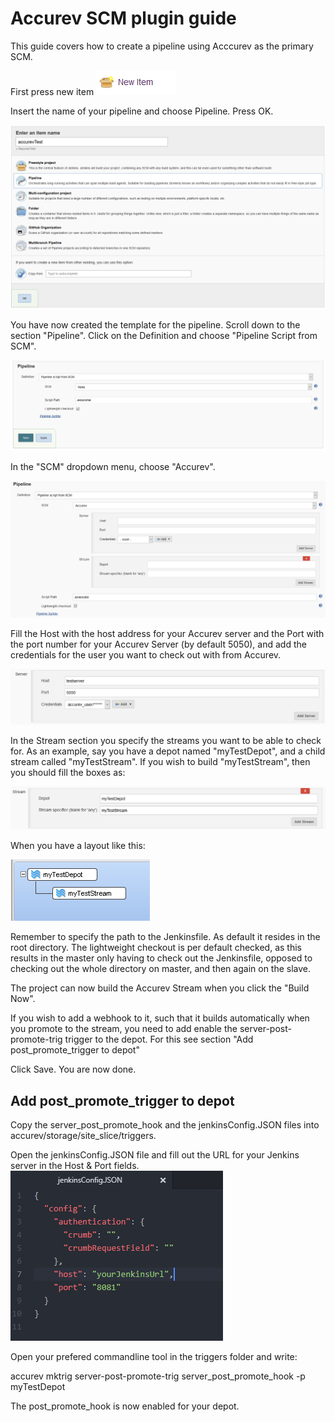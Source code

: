 # Accurev SCM plugin guide

This guide covers how to create a pipeline using Acccurev as the primary SCM.

First press new item
![](attachments/new-item.PNG)

Insert the name of your pipeline and choose Pipeline. Press OK.

![](attachments/create-item.PNG)

You have now created the template for the pipeline. Scroll down to the section "Pipeline". Click on the Definition and choose "Pipeline Script from SCM".

![](attachments/pipeline-definition.PNG)

In the "SCM" dropdown menu, choose "Accurev".

![](attachments/definition-accurev.PNG)

Fill the Host with the host address for your Accurev server and the Port with the port number for your Accurev Server (by default 5050), and add the credentials for the user you want to check out with from Accurev.

![](attachments/server-cred.PNG)

In the Stream section you specify the streams you want to be able to check for. As an example, say you have a depot named "myTestDepot", and a child stream called "myTestStream". If you wish to build "myTestStream", then you should fill the boxes as:

![](attachments/stream-def.PNG)

When you have a layout like this:

![](attachments/accurev-stream.PNG)

Remember to specify the path to the Jenkinsfile. As default it resides in the root directory.
The lightweight checkout is per default checked, as this results in the master only having to check out the Jenkinsfile, opposed to checking out the whole directory on master, and then again on the slave.

The project can now build the Accurev Stream when you click the "Build Now".

If you wish to add a webhook to it, such that it builds automatically when you promote to the stream, you need to add enable the server-post-promote-trig trigger to the depot. For this see section "Add post_promote_trigger to depot"

Click Save. You are now done.

## Add post_promote_trigger to depot

Copy the server_post_promote_hook and the jenkinsConfig.JSON files into accurev/storage/site_slice/triggers.

Open the jenkinsConfig.JSON file and fill out the URL for your Jenkins server in the Host & Port fields.
![](attachments/jenkinsConfig.PNG)

Open your prefered commandline tool in the triggers folder and write:

accurev mktrig server-post-promote-trig server_post_promote_hook -p myTestDepot

The post_promote_hook is now enabled for your depot.

